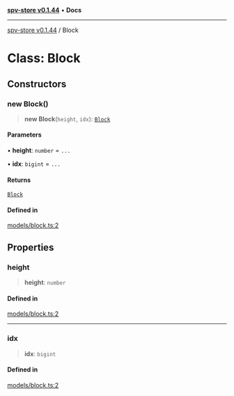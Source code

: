 [**spv-store v0.1.44**](../README.md) • **Docs**

***

[spv-store v0.1.44](../globals.md) / Block

# Class: Block

## Constructors

### new Block()

> **new Block**(`height`, `idx`): [`Block`](Block.md)

#### Parameters

• **height**: `number` = `...`

• **idx**: `bigint` = `...`

#### Returns

[`Block`](Block.md)

#### Defined in

[models/block.ts:2](https://github.com/bitcoin-sv/spv-store/blob/e3a78734f6050d5b58a2dfc50b2ef9975d4564de/src/models/block.ts#L2)

## Properties

### height

> **height**: `number`

#### Defined in

[models/block.ts:2](https://github.com/bitcoin-sv/spv-store/blob/e3a78734f6050d5b58a2dfc50b2ef9975d4564de/src/models/block.ts#L2)

***

### idx

> **idx**: `bigint`

#### Defined in

[models/block.ts:2](https://github.com/bitcoin-sv/spv-store/blob/e3a78734f6050d5b58a2dfc50b2ef9975d4564de/src/models/block.ts#L2)
